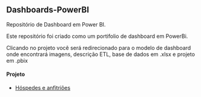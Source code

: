 ## Dashboards-PowerBI

Repositório de Dashboard em Power BI.

Este repositório foi criado como um portifolio de dashboard em PowerBi.

Clicando no projeto você será redirecionado para o modelo de dashboard onde encontrará imagens, descrição ETL, base de dados em .xlsx e projeto em .pbix



#### Projeto

- [Hóspedes e anfitriões]()